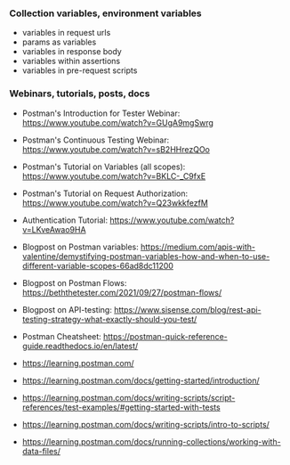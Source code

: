 ### Collection variables, environment variables

- variables in request urls
- params as variables
- variables in response body
- variables within assertions
- variables in pre-request scripts

### Webinars, tutorials, posts, docs

- Postman's Introduction for Tester Webinar: https://www.youtube.com/watch?v=GUgA9mgSwrg
- Postman's Continuous Testing Webinar: https://www.youtube.com/watch?v=sB2HHrezQOo
- Postman's Tutorial on Variables (all scopes): https://www.youtube.com/watch?v=BKLC-_C9fxE
- Postman's Tutorial on Request Authorization: https://www.youtube.com/watch?v=Q23wkkfezfM
- Authentication Tutorial: https://www.youtube.com/watch?v=LKveAwao9HA

- Blogpost on Postman variables: https://medium.com/apis-with-valentine/demystifying-postman-variables-how-and-when-to-use-different-variable-scopes-66ad8dc11200
- Blogpost on Postman Flows: https://beththetester.com/2021/09/27/postman-flows/
- Blogpost on API-testing: https://www.sisense.com/blog/rest-api-testing-strategy-what-exactly-should-you-test/
- Postman Cheatsheet: https://postman-quick-reference-guide.readthedocs.io/en/latest/

- https://learning.postman.com/
- https://learning.postman.com/docs/getting-started/introduction/
- https://learning.postman.com/docs/writing-scripts/script-references/test-examples/#getting-started-with-tests
- https://learning.postman.com/docs/writing-scripts/intro-to-scripts/
- https://learning.postman.com/docs/running-collections/working-with-data-files/
